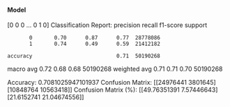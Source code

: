 #### Model
[0 0 0 ... 0 1 0]
Classification Report:
              precision    recall  f1-score   support

           0       0.70      0.87      0.77  28778086
           1       0.74      0.49      0.59  21412182

    accuracy                           0.71  50190268
   macro avg       0.72      0.68      0.68  50190268
weighted avg       0.71      0.71      0.70  50190268

Accuracy: 0.7081025947101937
Confusion Matrix:
[[24976441  3801645]
 [10848764 10563418]]
Confusion Matrix (%):
[[49.76351391  7.57446643]
 [21.6152741  21.04674556]]
